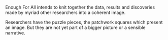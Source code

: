 Enough For All intends to knit together the data, results and discoveries made by myriad other researchers into a coherent image.

Researchers have the puzzle pieces, the patchwork squares which present an image. But they are not yet part of a bigger picture or a sensible narrative.


